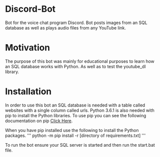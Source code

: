 # Discord-Bot
Bot for the voice chat program Discord. Bot posts images from an SQL database as well as plays audio files from any YouTube link.

# Motivation

The purpose of this bot was mainly for educational purposes to learn how an SQL database works with Python. As well as to test the youtube_dl library. 

# Installation

In order to use this bot an SQL database is needed with a table called websites with a single column called urls. 
Python 3.6.1 is also needed with pip to install the Python libraries. To use pip you can see the following documentation on pip [Click Here](https://packaging.python.org/tutorials/installing-packages). 

When you have pip installed use the following to install the Python packages.
'''
python -m pip install -r [directory of requirements.txt]
'''

To run the bot ensure your SQL server is started and then run the start.bat file.
